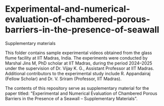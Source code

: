 # Experimental-and-numerical-evaluation-of-chambered-porous-barriers-in-the-presence-of-seawall
Supplementary materials

This folder contains sample experimental videos obtained from the glass flume facility at IIT Madras, India. The experiments were conducted by Marshal Jins M, PhD scholar at IIT Madras, during the period 2024–2025 under the supervision of Dr. Vijay K. G., Assistant Professor at IIT Madras. Additional contributors to the experimental study include R. Appandairaj (Fellow Scholar) and Dr. V. Sriram (Professor, IIT Madras).

The contents of this repository serve as supplementary material for the paper titled:
"Experimental and Numerical Evaluation of Chambered Porous Barriers in the Presence of a Seawall – Supplementary Materials".